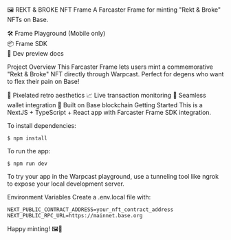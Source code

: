 🖼️ REKT & BROKE NFT Frame
A Farcaster Frame for minting "Rekt & Broke" NFTs on Base.

🛠️ Frame Playground (Mobile only)<br/> 📦 Frame SDK<br/> 👀 Dev preview docs<br/>

Project Overview
This Farcaster Frame lets users mint a commemorative "Rekt & Broke" NFT directly through Warpcast. Perfect for degens who want to flex their pain on Base!

🎨 Pixelated retro aesthetics
📈 Live transaction monitoring
🔄 Seamless wallet integration
🔵 Built on Base blockchain
Getting Started
This is a NextJS + TypeScript + React app with Farcaster Frame SDK integration.

To install dependencies:

`$ npm install`

To run the app:

`$ npm run dev`

To try your app in the Warpcast playground, use a tunneling tool like ngrok to expose your local development server.

Environment Variables
Create a .env.local file with:

```
NEXT_PUBLIC_CONTRACT_ADDRESS=your_nft_contract_address
NEXT_PUBLIC_RPC_URL=https://mainnet.base.org
```

Happy minting! 🖼️💸